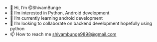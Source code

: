 - 👋 Hi, I’m @ShivamBunge
- 👀 I’m interested in Python, Android development
- 🌱 I’m currently learning android development
- 💞️ I’m looking to collaborate on backend development hopefully using python
- 📫 How to reach me shivambunge9898@gmail.com

<!---
ShivamBunge/ShivamBunge is a ✨ special ✨ repository because its `README.md` (this file) appears on your GitHub profile.
You can click the Preview link to take a look at your changes.
--->
